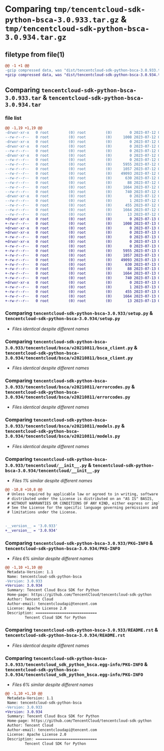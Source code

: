 # Comparing `tmp/tencentcloud-sdk-python-bsca-3.0.933.tar.gz` & `tmp/tencentcloud-sdk-python-bsca-3.0.934.tar.gz`

## filetype from file(1)

```diff
@@ -1 +1 @@
-gzip compressed data, was "dist/tencentcloud-sdk-python-bsca-3.0.933.tar", last modified: Wed Jul 12 00:20:55 2023, max compression
+gzip compressed data, was "dist/tencentcloud-sdk-python-bsca-3.0.934.tar", last modified: Thu Jul 13 00:16:28 2023, max compression
```

## Comparing `tencentcloud-sdk-python-bsca-3.0.933.tar` & `tencentcloud-sdk-python-bsca-3.0.934.tar`

### file list

```diff
@@ -1,19 +1,19 @@
-drwxr-xr-x   0 root         (0) root         (0)        0 2023-07-12 00:20:55.000000 tencentcloud-sdk-python-bsca-3.0.933/
--rw-r--r--   0 root         (0) root         (0)     1008 2023-07-12 00:20:55.000000 tencentcloud-sdk-python-bsca-3.0.933/setup.py
-drwxr-xr-x   0 root         (0) root         (0)        0 2023-07-12 00:20:55.000000 tencentcloud-sdk-python-bsca-3.0.933/tencentcloud/
-drwxr-xr-x   0 root         (0) root         (0)        0 2023-07-12 00:20:55.000000 tencentcloud-sdk-python-bsca-3.0.933/tencentcloud/bsca/
--rw-r--r--   0 root         (0) root         (0)        0 2023-07-12 00:20:55.000000 tencentcloud-sdk-python-bsca-3.0.933/tencentcloud/bsca/__init__.py
-drwxr-xr-x   0 root         (0) root         (0)        0 2023-07-12 00:20:55.000000 tencentcloud-sdk-python-bsca-3.0.933/tencentcloud/bsca/v20210811/
--rw-r--r--   0 root         (0) root         (0)        0 2023-07-12 00:20:55.000000 tencentcloud-sdk-python-bsca-3.0.933/tencentcloud/bsca/v20210811/__init__.py
--rw-r--r--   0 root         (0) root         (0)     5955 2023-07-12 00:20:55.000000 tencentcloud-sdk-python-bsca-3.0.933/tencentcloud/bsca/v20210811/bsca_client.py
--rw-r--r--   0 root         (0) root         (0)     1057 2023-07-12 00:20:55.000000 tencentcloud-sdk-python-bsca-3.0.933/tencentcloud/bsca/v20210811/errorcodes.py
--rw-r--r--   0 root         (0) root         (0)    49093 2023-07-12 00:20:55.000000 tencentcloud-sdk-python-bsca-3.0.933/tencentcloud/bsca/v20210811/models.py
--rw-r--r--   0 root         (0) root         (0)      630 2023-07-12 00:20:55.000000 tencentcloud-sdk-python-bsca-3.0.933/tencentcloud/__init__.py
--rw-r--r--   0 root         (0) root         (0)       88 2023-07-12 00:20:55.000000 tencentcloud-sdk-python-bsca-3.0.933/setup.cfg
--rw-r--r--   0 root         (0) root         (0)     1664 2023-07-12 00:20:55.000000 tencentcloud-sdk-python-bsca-3.0.933/PKG-INFO
--rw-r--r--   0 root         (0) root         (0)      740 2023-07-12 00:20:55.000000 tencentcloud-sdk-python-bsca-3.0.933/README.rst
-drwxr-xr-x   0 root         (0) root         (0)        0 2023-07-12 00:20:55.000000 tencentcloud-sdk-python-bsca-3.0.933/tencentcloud_sdk_python_bsca.egg-info/
--rw-r--r--   0 root         (0) root         (0)        1 2023-07-12 00:20:55.000000 tencentcloud-sdk-python-bsca-3.0.933/tencentcloud_sdk_python_bsca.egg-info/dependency_links.txt
--rw-r--r--   0 root         (0) root         (0)      455 2023-07-12 00:20:55.000000 tencentcloud-sdk-python-bsca-3.0.933/tencentcloud_sdk_python_bsca.egg-info/SOURCES.txt
--rw-r--r--   0 root         (0) root         (0)     1664 2023-07-12 00:20:55.000000 tencentcloud-sdk-python-bsca-3.0.933/tencentcloud_sdk_python_bsca.egg-info/PKG-INFO
--rw-r--r--   0 root         (0) root         (0)       13 2023-07-12 00:20:55.000000 tencentcloud-sdk-python-bsca-3.0.933/tencentcloud_sdk_python_bsca.egg-info/top_level.txt
+drwxr-xr-x   0 root         (0) root         (0)        0 2023-07-13 00:16:28.000000 tencentcloud-sdk-python-bsca-3.0.934/
+-rw-r--r--   0 root         (0) root         (0)     1008 2023-07-13 00:16:27.000000 tencentcloud-sdk-python-bsca-3.0.934/setup.py
+drwxr-xr-x   0 root         (0) root         (0)        0 2023-07-13 00:16:28.000000 tencentcloud-sdk-python-bsca-3.0.934/tencentcloud/
+drwxr-xr-x   0 root         (0) root         (0)        0 2023-07-13 00:16:28.000000 tencentcloud-sdk-python-bsca-3.0.934/tencentcloud/bsca/
+-rw-r--r--   0 root         (0) root         (0)        0 2023-07-13 00:16:27.000000 tencentcloud-sdk-python-bsca-3.0.934/tencentcloud/bsca/__init__.py
+drwxr-xr-x   0 root         (0) root         (0)        0 2023-07-13 00:16:28.000000 tencentcloud-sdk-python-bsca-3.0.934/tencentcloud/bsca/v20210811/
+-rw-r--r--   0 root         (0) root         (0)        0 2023-07-13 00:16:27.000000 tencentcloud-sdk-python-bsca-3.0.934/tencentcloud/bsca/v20210811/__init__.py
+-rw-r--r--   0 root         (0) root         (0)     5955 2023-07-13 00:16:27.000000 tencentcloud-sdk-python-bsca-3.0.934/tencentcloud/bsca/v20210811/bsca_client.py
+-rw-r--r--   0 root         (0) root         (0)     1057 2023-07-13 00:16:27.000000 tencentcloud-sdk-python-bsca-3.0.934/tencentcloud/bsca/v20210811/errorcodes.py
+-rw-r--r--   0 root         (0) root         (0)    49093 2023-07-13 00:16:27.000000 tencentcloud-sdk-python-bsca-3.0.934/tencentcloud/bsca/v20210811/models.py
+-rw-r--r--   0 root         (0) root         (0)      630 2023-07-13 00:16:27.000000 tencentcloud-sdk-python-bsca-3.0.934/tencentcloud/__init__.py
+-rw-r--r--   0 root         (0) root         (0)       88 2023-07-13 00:16:28.000000 tencentcloud-sdk-python-bsca-3.0.934/setup.cfg
+-rw-r--r--   0 root         (0) root         (0)     1664 2023-07-13 00:16:28.000000 tencentcloud-sdk-python-bsca-3.0.934/PKG-INFO
+-rw-r--r--   0 root         (0) root         (0)      740 2023-07-13 00:16:27.000000 tencentcloud-sdk-python-bsca-3.0.934/README.rst
+drwxr-xr-x   0 root         (0) root         (0)        0 2023-07-13 00:16:28.000000 tencentcloud-sdk-python-bsca-3.0.934/tencentcloud_sdk_python_bsca.egg-info/
+-rw-r--r--   0 root         (0) root         (0)        1 2023-07-13 00:16:28.000000 tencentcloud-sdk-python-bsca-3.0.934/tencentcloud_sdk_python_bsca.egg-info/dependency_links.txt
+-rw-r--r--   0 root         (0) root         (0)      455 2023-07-13 00:16:28.000000 tencentcloud-sdk-python-bsca-3.0.934/tencentcloud_sdk_python_bsca.egg-info/SOURCES.txt
+-rw-r--r--   0 root         (0) root         (0)     1664 2023-07-13 00:16:28.000000 tencentcloud-sdk-python-bsca-3.0.934/tencentcloud_sdk_python_bsca.egg-info/PKG-INFO
+-rw-r--r--   0 root         (0) root         (0)       13 2023-07-13 00:16:28.000000 tencentcloud-sdk-python-bsca-3.0.934/tencentcloud_sdk_python_bsca.egg-info/top_level.txt
```

### Comparing `tencentcloud-sdk-python-bsca-3.0.933/setup.py` & `tencentcloud-sdk-python-bsca-3.0.934/setup.py`

 * *Files identical despite different names*

### Comparing `tencentcloud-sdk-python-bsca-3.0.933/tencentcloud/bsca/v20210811/bsca_client.py` & `tencentcloud-sdk-python-bsca-3.0.934/tencentcloud/bsca/v20210811/bsca_client.py`

 * *Files identical despite different names*

### Comparing `tencentcloud-sdk-python-bsca-3.0.933/tencentcloud/bsca/v20210811/errorcodes.py` & `tencentcloud-sdk-python-bsca-3.0.934/tencentcloud/bsca/v20210811/errorcodes.py`

 * *Files identical despite different names*

### Comparing `tencentcloud-sdk-python-bsca-3.0.933/tencentcloud/bsca/v20210811/models.py` & `tencentcloud-sdk-python-bsca-3.0.934/tencentcloud/bsca/v20210811/models.py`

 * *Files identical despite different names*

### Comparing `tencentcloud-sdk-python-bsca-3.0.933/tencentcloud/__init__.py` & `tencentcloud-sdk-python-bsca-3.0.934/tencentcloud/__init__.py`

 * *Files 1% similar despite different names*

```diff
@@ -10,8 +10,8 @@
 # Unless required by applicable law or agreed to in writing, software
 # distributed under the License is distributed on an "AS IS" BASIS,
 # WITHOUT WARRANTIES OR CONDITIONS OF ANY KIND, either express or implied.
 # See the License for the specific language governing permissions and
 # limitations under the License.
 
 
-__version__ = '3.0.933'
+__version__ = '3.0.934'
```

### Comparing `tencentcloud-sdk-python-bsca-3.0.933/PKG-INFO` & `tencentcloud-sdk-python-bsca-3.0.934/PKG-INFO`

 * *Files 6% similar despite different names*

```diff
@@ -1,10 +1,10 @@
 Metadata-Version: 1.1
 Name: tencentcloud-sdk-python-bsca
-Version: 3.0.933
+Version: 3.0.934
 Summary: Tencent Cloud Bsca SDK for Python
 Home-page: https://github.com/TencentCloud/tencentcloud-sdk-python
 Author: Tencent Cloud
 Author-email: tencentcloudapi@tencent.com
 License: Apache License 2.0
 Description: ============================
         Tencent Cloud SDK for Python
```

### Comparing `tencentcloud-sdk-python-bsca-3.0.933/README.rst` & `tencentcloud-sdk-python-bsca-3.0.934/README.rst`

 * *Files identical despite different names*

### Comparing `tencentcloud-sdk-python-bsca-3.0.933/tencentcloud_sdk_python_bsca.egg-info/PKG-INFO` & `tencentcloud-sdk-python-bsca-3.0.934/tencentcloud_sdk_python_bsca.egg-info/PKG-INFO`

 * *Files 6% similar despite different names*

```diff
@@ -1,10 +1,10 @@
 Metadata-Version: 1.1
 Name: tencentcloud-sdk-python-bsca
-Version: 3.0.933
+Version: 3.0.934
 Summary: Tencent Cloud Bsca SDK for Python
 Home-page: https://github.com/TencentCloud/tencentcloud-sdk-python
 Author: Tencent Cloud
 Author-email: tencentcloudapi@tencent.com
 License: Apache License 2.0
 Description: ============================
         Tencent Cloud SDK for Python
```

